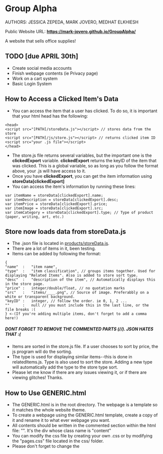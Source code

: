 # Group Alpha
AUTHORS: JESSICA ZEPEDA, MARK JOVERO, MEDHAT ELKHIESH

Public Website URL: **https://mark-jovero.github.io/GroupAlpha/**

A website that sells office supplies!

## TODO [due APRIL 30th]
  - Create social media accounts
  - Finish webpage contents (ie Privacy page)
  - Work on a cart system
  - Basic Login System

## How to Access a Clicked Item's Data
  - You can access the item that a user has clicked. To do so, it is important that your html head has the following:
  ```
  <head>
<script src="[PATH]/storeData.js"></script> // stores data from the store
<script src="[PATH]/js/store.js"></script> // returns clicked item ID
<script src="your .js file"></script>
  </head>
  ```
  - The store.js file returns several variables, but the important one is the **clickedExport** variable. **clickedExport** returns the keyID of the item that was clicked. This is a global variable, so as long as you follow the <head> format above, your .js will have access to it.
  - Once you have **clickedExport**, you can get the item information using **storeData[clickedExport]**
  - You can access the item's information by running these lines:
  ```
  var itemName = storeData[clickedExport].name;
  var itemDescription = storeData[clickedExport].desc;
  var itemPrice = storeData[clickedExport].price;
  var itemImage = storeData[clickedExport].src;
  var itemCategory = storeData[clickedExport].type; // Type of product (paper, writing, art, etc.)
  ```

## Store now loads data from storeData.js
- The .json file is located in [products/storeData.js](https://github.com/Mark-Jovero/GroupAlpha/blob/master/products/storeData.js).
- There are a lot of items in it, been testing.
- Items can be added by following the format:
```
{
"name"  :   "item name",
"type"  :   "item classification", // groups items together. Used for displaying "Related Items". Also is added to store sort type.
"desc"  :   "description of the item", // Automatically displays this in the store page.
"price" :   integer/double/float, // no quotation marks
"src"   :   "items/____.png", // Source of image. Preferabbly on a white or transparent background.
"keyID" :   integer, // follow the order. ie 0, 1, 2 ...
""      :   null // you must include this in the last line, or the file breaks :(
} <-(If you're adding multiple items, don't forget to add a comma here!)
```
##### DONT FORGET TO REMOVE THE COMMENTED PARTS (//). JSON HATES THAT :(
- Items are sorted in the store.js file. If a user chooses to sort by price, the js program will do the sorting.
- The type is used for displaying similar items--this is done in relatedItems.js. Type is also used to sort the store. Adding a new type will automatically add the type to the store type sort.
- Please let me know if there are any issues viewing it, or if there are viewing glitches! Thanks.

## How to Use GENERIC.html
- The GENERIC.html is in the root directory. The webpage is a template so it matches the whole website theme.
- To create a webpage using the GENERIC.html template, create a copy of it and rename it to what ever webpage you want.
- All contents should be written in the commented section within the html file: "<!-- CONTENTS GO HERE -->". It's the div whose class name is "content"
- You can modify the css file by creating your own .css or by modifying the "pages.css" file located in the css/ folder.
- Please don't forget to change the <title> tag!

## NOTES
- Link to view the website: **https://mark-jovero.github.io/GroupAlpha/**
- Navbar and footer are in the frames folder. Both are implemented using <iframe> tag. In order to change a link, go to the frames folder and edit links there. This makes it easier to manage the website (ie, not having to go to each webpage to edit links).
  
  

